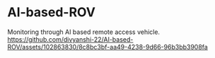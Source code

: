 # AI-based-ROV
Monitoring through AI based remote access vehicle.
https://github.com/divyanshi-22/AI-based-ROV/assets/102863830/8c8bc3bf-aa49-4238-9d66-96b3bb3908fa
